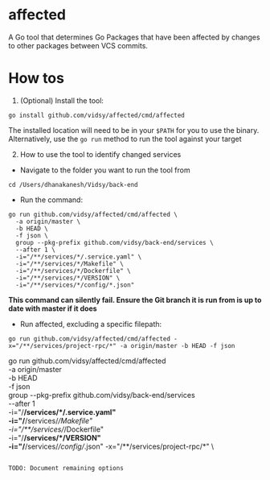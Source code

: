 # affected
A Go tool that determines Go Packages that have been affected by changes to other packages between VCS commits.

# How tos

1. (Optional) Install the tool:
```
go install github.com/vidsy/affected/cmd/affected
```

The installed location will need to be in your `$PATH` for you to use the
binary. Alternatively, use the `go run` method to run the tool against your
target

2. How to use the tool to identify changed services

- Navigate to the folder you want to run the tool from
```
cd /Users/dhanakanesh/Vidsy/back-end
``` 
- Run the command:
```
go run github.com/vidsy/affected/cmd/affected \
  -a origin/master \
  -b HEAD \
  -f json \
  group --pkg-prefix github.com/vidsy/back-end/services \
  --after 1 \
  -i="/**/services/*/.service.yaml" \
  -i="/**/services/*/Makefile" \
  -i="/**/services/*/Dockerfile" \
  -i="/**/services/*/VERSION" \
  -i="/**/services/*/config/*.json"
```
**This command can silently fail. Ensure the Git branch it is run from is up to date with master if it does**

- Run affected, excluding a specific filepath:
```
go run github.com/vidsy/affected/cmd/affected -x="/**/services/project-rpc/*" -a origin/master -b HEAD -f json
```
go run github.com/vidsy/affected/cmd/affected \
  -a origin/master \
  -b HEAD \
  -f json \
  group --pkg-prefix github.com/vidsy/back-end/services \
  --after 1 \
  -i="/**/services/*/.service.yaml" \
  -i="/**/services/*/Makefile" \
  -i="/**/services/*/Dockerfile" \
  -i="/**/services/*/VERSION" \
  -i="/**/services/*/config/*.json"
  -x="/**/services/project-rpc/*" \
```

TODO: Document remaining options
